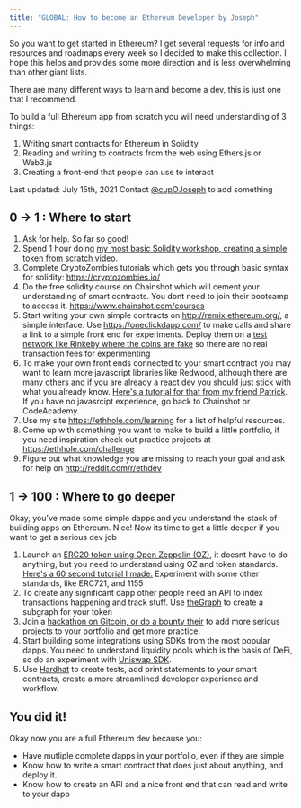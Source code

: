 ```yaml
---
title: "GLOBAL: How to become an Ethereum Developer by Joseph"
---
```


So you want to get started in Ethereum? I get several requests for info and resources and roadmaps every week so I decided to make this collection. I hope this helps and provides some more direction and is less overwhelming than other giant lists.

There are many different ways to learn and become a dev, this is just one that I recommend.

To build a full Ethereum app from scratch you will need understanding of 3 things:
1. Writing smart contracts for Ethereum in Solidity
2. Reading and writing to contracts from the web using Ethers.js or Web3.js
3. Creating a front-end that people can use to interact

Last updated: July 15th, 2021
Contact [@cupOJoseph](https://twitter.com/cupojoseph) to add something

## 0 -> 1 : Where to start
1. Ask for help. So far so good!
2. Spend 1 hour doing [my most basic Solidity workshop, creating a simple token from scratch video](https://www.youtube.com/watch?v=UGiA709mQSg).
3. Complete CryptoZombies tutorials which gets you through basic syntax for solidity: https://cryptozombies.io/
4. Do the free solidity course on Chainshot which will cement your understanding of smart contracts. You dont need to join their bootcamp to access it. https://www.chainshot.com/courses
5. Start writing your own simple contracts on http://remix.ethereum.org/, a simple interface. Use https://oneclickdapp.com/ to make calls and share a link to a simple front end for experiments. Deploy them on a [test network like Rinkeby where the coins are fake](https://faucet.rinkeby.io/) so there are no real transaction fees for experimenting 
6. To make your own front ends connected to your smart contract you may want to learn more javascript libraries like Redwood, although there are many others and if you are already a react dev you should just stick with what you already know. [Here's a tutorial for that from my friend Patrick](https://medium.com/coinmonks/using-redwoodjs-to-create-an-ethereum-app-8c385815b717). If you have no javasrcipt experience, go back to Chainshot or CodeAcademy.
7. Use my site https://ethhole.com/learning for a list of helpful resources.
8. Come up with something you want to make to build a little portfolio, if you need inspiration check out practice projects at https://ethhole.com/challenge
9. Figure out what knowledge you are missing to reach your goal and ask for help on http://reddit.com/r/ethdev

## 1 -> 100 : Where to go deeper

Okay, you've made some simple dapps and you understand the stack of building apps on Ethereum. Nice! Now its time to get a little deeper if you want to get a serious dev job

1. Launch an [ERC20 token using Open Zeppelin (OZ)](https://docs.openzeppelin.com/contracts/3.x/erc20), it doesnt have to do anything, but you need to understand using OZ and token standards. [Here's a 60 second tutorial I made.](https://medium.com/the-capital/how-to-launch-a-blockchain-token-on-ethereum-in-60-seconds-or-less-218f7540fcab) Experiment with some other standards, like ERC721, and 1155
2. To create any significant dapp other people need an API to index transactions happening and track stuff. Use [theGraph](https://thegraph.com/) to create a subgraph for your token
3. Join a [hackathon on Gitcoin, or do a bounty their](https://gitcoin.co/hackathon-list/) to add more serious projects to your portfolio and get more practice. 
4. Start building some integrations using SDKs from the most popular dapps. You need to understand liquidity pools which is the basis of DeFi, so do an experiment with [Uniswap SDK](https://uniswap.org/docs/v2/).
5. Use [Hardhat](https://hardhat.org) to create tests, add print statements to your smart contracts, create a more streamlined developer experience and workflow.

## You did it!

Okay now you are a full Ethereum dev because you: 
- Have mutliple complete dapps in your portfolio, even if they are simple
- Know how to write a smart contract that does just about anything, and deploy it.
- Know how to create an API and a nice front end that can read and write to your dapp

